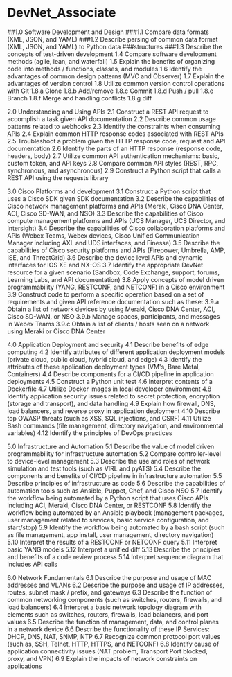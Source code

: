 # DevNet_Associate

##1.0 Software Development and Design
  ###1.1 Compare data formats (XML, JSON, and YAML)
  ###1.2 Describe parsing of common data format (XML, JSON, and YAML) to Python data
  ###structures
  ###1.3 Describe the concepts of test-driven development
  1.4 Compare software development methods (agile, lean, and waterfall)
  1.5 Explain the benefits of organizing code into methods / functions, classes, and modules
  1.6 Identify the advantages of common design patterns (MVC and Observer)
  1.7 Explain the advantages of version control
  1.8 Utilize common version control operations with Git
    1.8.a Clone
    1.8.b Add/remove
    1.8.c Commit
    1.8.d Push / pull
    1.8.e Branch
    1.8.f Merge and handling conflicts
    1.8.g diff

2.0 Understanding and Using APIs
  2.1 Construct a REST API request to accomplish a task given API documentation
  2.2 Describe common usage patterns related to webhooks
  2.3 Identify the constraints when consuming APIs
  2.4 Explain common HTTP response codes associated with REST APIs
  2.5 Troubleshoot a problem given the HTTP response code, request and API documentation
  2.6 Identify the parts of an HTTP response (response code, headers, body)
  2.7 Utilize common API authentication mechanisms: basic, custom token, and API keys
  2.8 Compare common API styles (REST, RPC, synchronous, and asynchronous)
  2.9 Construct a Python script that calls a REST API using the requests library

3.0 Cisco Platforms and development
  3.1 Construct a Python script that uses a Cisco SDK given SDK documentation
  3.2 Describe the capabilities of Cisco network management platforms and APIs (Meraki,
  Cisco DNA Center, ACI, Cisco SD-WAN, and NSO)
  3.3 Describe the capabilities of Cisco compute management platforms and APIs (UCS
  Manager, UCS Director, and Intersight)
  3.4 Describe the capabilities of Cisco collaboration platforms and APIs (Webex Teams,
  Webex devices, Cisco Unified Communication Manager including AXL and UDS
  interfaces, and Finesse)
  3.5 Describe the capabilities of Cisco security platforms and APIs (Firepower, Umbrella,
  AMP, ISE, and ThreatGrid)
  3.6 Describe the device level APIs and dynamic interfaces for IOS XE and NX-OS
  3.7 Identify the appropriate DevNet resource for a given scenario (Sandbox, Code Exchange,
  support, forums, Learning Labs, and API documentation)
  3.8 Apply concepts of model driven programmability (YANG, RESTCONF, and NETCONF) in a
  Cisco environment
  3.9 Construct code to perform a specific operation based on a set of requirements and given
  API reference documentation such as these:
    3.9.a Obtain a list of network devices by using Meraki, Cisco DNA Center, ACI, Cisco
SD-WAN, or NSO
    3.9.b Manage spaces, participants, and messages in Webex Teams
    3.9.c Obtain a list of clients / hosts seen on a network using Meraki or Cisco DNA
Center

4.0 Application Deployment and security
  4.1 Describe benefits of edge computing
  4.2 Identify attributes of different application deployment models (private cloud, public
  cloud, hybrid cloud, and edge)
  4.3 Identify the attributes of these application deployment types (VM's, Bare Metal, Containers)
  4.4 Describe components for a CI/CD pipeline in application deployments
  4.5 Construct a Python unit test
  4.6 Interpret contents of a Dockerfile
  4.7 Utilize Docker images in local developer environment
  4.8 Identify application security issues related to secret protection, encryption (storage and transport), and data handling
  4.9 Explain how firewall, DNS, load balancers, and reverse proxy in application deployment 4.10 Describe top OWASP threats (such as XSS, SQL injections, and CSRF)
  4.11 Utilize Bash commands (file management, directory navigation, and environmental
  variables)
  4.12 Identify the principles of DevOps practices

5.0 Infrastructure and Automation
  5.1 Describe the value of model driven programmability for infrastructure automation
  5.2 Compare controller-level to device-level management
  5.3 Describe the use and roles of network simulation and test tools (such as VIRL and pyATS)
  5.4 Describe the components and benefits of CI/CD pipeline in infrastructure automation
  5.5 Describe principles of infrastructure as code
  5.6 Describe the capabilities of automation tools such as Ansible, Puppet, Chef, and Cisco
  NSO
  5.7 Identify the workflow being automated by a Python script that uses Cisco APIs including
  ACI, Meraki, Cisco DNA Center, or RESTCONF
  5.8 Identify the workflow being automated by an Ansible playbook (management packages,
  user management related to services, basic service configuration, and start/stop)
  5.9 Identify the workflow being automated by a bash script (such as file management, app
  install, user management, directory navigation)
  5.10 Interpret the results of a RESTCONF or NETCONF query
  5.11 Interpret basic YANG models
  5.12 Interpret a unified diff
  5.13 Describe the principles and benefits of a code review process 5.14 Interpret sequence diagram that includes API calls

6.0 Network Fundamentals
  6.1 Describe the purpose and usage of MAC addresses and VLANs
  6.2 Describe the purpose and usage of IP addresses, routes, subnet mask / prefix, and
  gateways
  6.3 Describe the function of common networking components (such as switches, routers,
  firewalls, and load balancers)
  6.4 Interpret a basic network topology diagram with elements such as switches, routers,
  firewalls, load balancers, and port values
  6.5 Describe the function of management, data, and control planes in a network device 6.6 Describe the functionality of these IP Services: DHCP, DNS, NAT, SNMP, NTP
  6.7 Recognize common protocol port values (such as, SSH, Telnet, HTTP, HTTPS, and
  NETCONF)
  6.8 Identify cause of application connectivity issues (NAT problem, Transport Port blocked,
  proxy, and VPN)
  6.9 Explain the impacts of network constraints on applications
